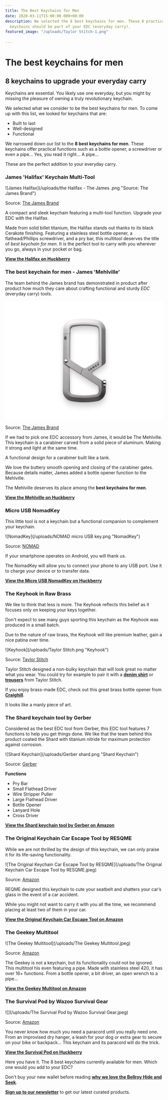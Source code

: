 ```yaml
---
title: The Best Keychains for Men
date: 2020-03-11T15:00:00.000+00:00
description: We selected the 8 best keychains for men. These 8 practical and robust
  keychains should be part of your EDC (everyday carry).
featured_image: "/uploads/Taylor Stitch-1.png"

---
```

# The best keychains for men

## 8 keychains to upgrade your everyday carry

Keychains are essential. You likely use one everyday, but you might by missing the pleasure of owning a truly revolutionary keychain.

We selected what we consider to be the best keychains for men. To come up with this list, we looked for keychains that are:

* Built to last
* Well-designed
* Functional

We narrowed down our list to the **8 best keychains for men**. These keychains offer practical functions such as a bottle opener, a screwdriver or even a pipe... Yes, you read it right... A pipe…

These are the perfect addition to your everyday carry.

### James 'Halifax' Keychain Multi-Tool

![James Halifax](/uploads/the Halifax - The James .png "Source: The James Brand")

Source: [The James Brand](https://shop.thejamesbrand.com/products/the-halifax?variant=12247075717221)

A compact and sleek keychain featuring a multi-tool function. Upgrade your EDC with the Halifax.

Made from solid billet titanium, the Halifax stands out thanks to its black Cerakote finishing. Featuring a stainless steel bottle opener, a flathead/Phillips screwdriver, and a pry bar, this multitool deserves the title of _best keychain for men_. It is the perfect tool to carry with you wherever you go, always in your pocket or bag.

[**View the Halifax on Huckberry**](https://www.idevaffiliate.com/31555/idevaffiliate.php?id=1309&url=38194 "the Halifax ")

### The best keychain for men - James 'Mehlville'

The team behind the James brand has demonstrated in product after product how much they care about crafting functional and sturdy _EDC_ (everyday carry) tools.

![James Mehlville](/uploads/Mehlville_Titanium.jpg "James Mehlville")

Source: [The James Brand](https://shop.thejamesbrand.com/products/the-halifax?variant=12247075717221)

If we had to pick one EDC accessory from James, it would be The Mehlville. This keychain is a carabiner carved from a solid piece of aluminum. Making it strong and light at the same time.

A functional design for a carabiner built like a tank.

We love the buttery smooth opening and closing of the carabiner gates. Because details matter, James added a bottle opener function to the Mehlville.

The Mehlville deserves its place among the **best keychains for men**.

[**View the Mehlville on Huckberry**](https://www.idevaffiliate.com/31555/idevaffiliate.php?id=1309&url=38190 "The Mehlville")

### Micro USB NomadKey

This little tool is not a keychain but a functional companion to complement your keychain.

![NomadKey](/uploads/NOMAD micro USB key.png "NomadKey")

Source: [NOMAD](https://nomadgoods.com/)

If your smartphone operates on Android, you will thank us.

The NomadKey will allow you to connect your phone to any USB port. Use it to charge your device or to transfer data.

[**View the Micro USB NomadKey on Huckberry**](https://www.idevaffiliate.com/31555/idevaffiliate.php?id=1309&url=38191)

### The Keyhook in Raw Brass

We like to think that less is more. The Keyhook reflects this belief as it focuses only on keeping your keys together.

Don't expect to see many guys sporting this keychain as the Keyhook was produced in a small batch.

Due to the nature of raw brass, the Keyhook will like premium leather, gain a nice patina over time.

![Keyhook](/uploads/Taylor Stitch.png "Keyhook")

Source: [Taylor Stitch](https://www.taylorstitch.com)

Taylor Stitch designed a non-bulky keychain that will look great no matter what you wear. You could try for example to pair it with a [**denim shirt**](https://www.idevaffiliate.com/31555/idevaffiliate.php?id=1309&url=38195) or [**trousers**](https://www.idevaffiliate.com/31555/idevaffiliate.php?id=1309&url=38193) from Taylor Stitch.

If you enjoy brass-made EDC, check out this great brass bottle opener from [**Craighill**](https://www.idevaffiliate.com/31555/idevaffiliate.php?id=1309&url=38196).

It looks like a manly piece of art.

### The Shard keychain tool by Gerber

Considered as the best EDC tool from Gerber, this EDC tool features 7 functions to help you get things done. We like that the team behind this product coated the Shard with titanium nitride for maximum protection against corrosion.

![Shard Keychain](/uploads/Gerber shard.png "Shard Keychain")

Source: [Gerber](https://www.gerbergear.com/)

**Functions**

* Pry Bar
* Small Flathead Driver
* Wire Stripper Puller
* Large Flathead Driver
* Bottle Opener
* Lanyard Hole
* Cross Driver

[**View the Shard keychain tool by Gerber on Amazon**](https://amzn.to/2IEgElI)

### The Original Keychain Car Escape Tool by RESQME

While we are not thrilled by the design of this keychain, we can only praise it for its life-saving functionality.

![The Original Keychain Car Escape Tool by RESQME](/uploads/The Original Keychain Car Escape Tool by RESQME.jpeg)

Source: [Amazon](https://amzn.to/392akQk)

REQME designed this keychain to cute your seatbelt and shatters your car’s glass in the event of a car accident.

While you might not want to carry it with you all the time, we recommend placing at least two of them in your car.

[**View the Original Keychain Car Escape Tool on Amazon**](https://amzn.to/392akQk "The Original Keychain Car Escape Tool")

### The Geekey Multitool

![The Geekey Multitool](/uploads/The Geekey Multitool.jpeg)

Source: [Amazon](https://amzn.to/2w781gk)

The Geekey is not a keychain, but its functionality could not be ignored. This multitool his even featuring a pipe. Made with stainless steel 420, it has over 16+ functions. From a bottle opener, a bit driver, an open wrench to a pipe…

[**View the Geekey Multitool on Amazon**](https://amzn.to/2w781gk "The Geekey Multitool")

### The Survival Pod by Wazoo Survival Gear

![](/uploads/The Survival Pod by Wazoo Survival Gear.jpeg)

Source: [Amazon](https://www.idevaffiliate.com/31555/idevaffiliate.php?id=1309&url=38192)

You never know how much you need a paracord until you really need one. From an improvised dry hanger, a leash for your dog or extra gear to secure on your bike or backpack… This keychain and its paracord will do the trick.

[**View the Survival Pod on Huckberry**](https://www.idevaffiliate.com/31555/idevaffiliate.php?id=1309&url=38192 "The Survival Pod")

Here you have it. The 8 best keychains currently available for men. Which one would you add to your EDC?

Don't buy your new wallet before reading [**why we love the Bellroy Hide and Seek**](https://drip.design/2020/01/24/why-we-love-the-bellroy-hide-and-seek.html "Why we love the Bellroy Hide and Seek").

[**Sign up to our newsletter**](https://www.subscribepage.com/dripdesignsignup "Drip Design Newsletter") to get our latest curated products. 